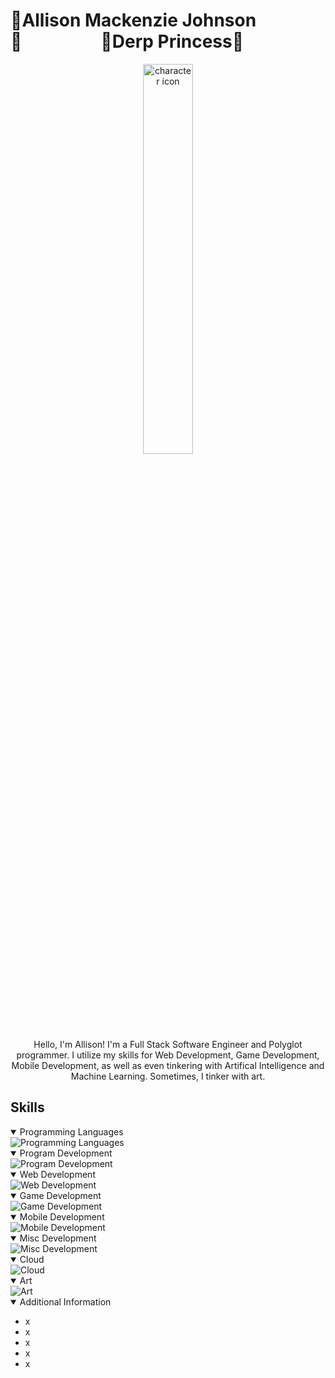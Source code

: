 # 🎀Allison Mackenzie Johnson🎀&nbsp;&nbsp;&nbsp;&nbsp;&nbsp;&nbsp;&nbsp;&nbsp;&nbsp;&nbsp;&nbsp;&nbsp;&nbsp;&nbsp;&nbsp;&nbsp;&nbsp;&nbsp;&nbsp;🎀Derp Princess🎀

<div align="center">
  <img alt="character icon" src="https://github.com/DerpPrincess/derpprincess/assets/36901824/1e1994b4-ec82-45fb-9ad4-09638d783cdd" width="40%"/>
</div>

<div align="center">
Hello, I'm Allison! I'm a Full Stack Software Engineer and Polyglot programmer. I utilize my skills for Web Development, Game Development, Mobile Development, as well as even tinkering with Artifical Intelligence and Machine Learning. Sometimes, I tinker with art.
</div>

## Skills
<details open>
  <summary>Programming Languages</summary>
  <img alt="Programming Languages" src="https://skillicons.dev/icons?i=js,ts,java,python,c,cpp,cs,go,lua,)" />
</details>

<details open>
  <summary>Program Development</summary>
  <img alt="Program Development" src="https://skillicons.dev/icons?i=nodejs,tensorflow,)" />
</details>

<details open>
  <summary>Web Development</summary>
  <img alt="Web Development" src="https://skillicons.dev/icons?i=react,vue,vercel,redux,html,css,sass,tailwind,spring,maven,mongodb,mysql,postgres,postman)" />
</details>

<details open>
  <summary>Game Development</summary>
  <img alt="Game Development" src="https://skillicons.dev/icons?i=unity,unreal" />
</details>

<details open>
  <summary>Mobile Development</summary>
  <img alt="Mobile Development" src="https://skillicons.dev/icons?i=swift" />
</details>

<details open>
  <summary>Misc Development</summary>
  <img alt="Misc Development" src="https://skillicons.dev/icons?i=bots,discord,figma,firebase,git,github,gitlab,eclipse,idea,visualstudio,vscode,jenkins,jest,netlify,nextjs,powershell" />
</details>

<details open>
  <summary>Cloud</summary>
  <img alt="Cloud" src="https://skillicons.dev/icons?i=aws,azure" />
</details>

<details open>
  <summary>Art</summary>
  <img alt="Art" src="https://skillicons.dev/icons?i=ae,blender,ps" />
</details>




<details open>
  <summary>Additional Information</summary>
  <ul>
    <li>x</li>
    <li>x</li>
    <li>x</li>
    <li>x</li>
    <li>x</li>
  </ul>
</details>
